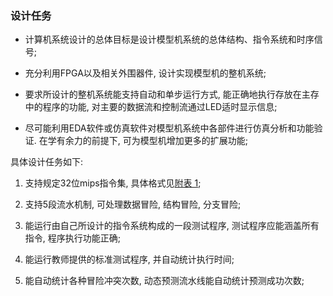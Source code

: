 ### 设计任务
- 计算机系统设计的总体目标是设计模型机系统的总体结构、指令系统和时序信号;

- 充分利用FPGA以及相关外围器件, 设计实现模型机的整机系统;

- 要求所设计的整机系统能支持自动和单步运行方式, 能正确地执行存放在主存中的程序的功能, 对主要的数据流和控制流通过LED适时显示信息;

- 尽可能利用EDA软件或仿真软件对模型机系统中各部件进行仿真分析和功能验证. 在学有余力的前提下, 可为模型机增加更多的扩展功能;

具体设计任务如下:
1. 支持规定32位mips指令集, 具体格式见[附表 1](../section9/README.md#mips_instr);

2. 支持5段流水机制, 可处理数据冒险, 结构冒险, 分支冒险;

3. 能运行由自己所设计的指令系统构成的一段测试程序, 测试程序应能涵盖所有指令, 程序执行功能正确;

4. 能运行教师提供的标准测试程序, 并自动统计执行时间;

5. 能自动统计各种冒险冲突次数, 动态预测流水线能自动统计预测成功次数;
